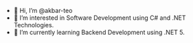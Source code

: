 - 👋 Hi, I’m @akbar-teo
- 👀 I’m interested in Software Development using C# and .NET Technologies.
- 🌱 I’m currently learning Backend Development using .NET 5.

<!---
akbar-teo/akbar-teo is a ✨ special ✨ repository because its `README.md` (this file) appears on your GitHub profile.
You can click the Preview link to take a look at your changes.
--->
